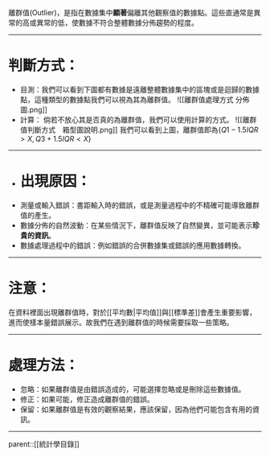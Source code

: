 離群值(Outlier)，是指在數據集中**顯著**偏離其他觀察值的數據點。這些直通常是異常的高或異常的低，使數據不符合整體數據分佈趨勢的程度。
- - -
# 判斷方式：
- 目測：我們可以看到下圖都有數據是遠離整體數據集中的區塊或是迴歸的數據點，這種類型的數據點我們可以視為其為離群值。
![[離群值處理方式 分佈圖.png]]
- 計算：
倘若不放心其是否真的為離群值，我們可以使用計算的方式。
![[離群值判斷方式　箱型圖說明.png]]
我們可以看到上圖，離群值即為$\{Q1-1.5IQR>X,Q3+1.5IQR<X\}$
- - -
- # 出現原因：
- 測量或輸入錯誤：書距輸入時的錯誤，或是測量過程中的不精確可能導致離群值的產生。
- 數據分佈的自然波動：在某些情況下，離群值反映了自然變異，並可能表示**珍貴的資訊**。
- 數據處理過程中的錯誤：例如錯誤的合併數據集或錯誤的應用數據轉換。
- - -
# 注意：
在資料裡面出現離群值時，對於[[平均數|平均值]]與[[標準差]]會產生重要影響，進而使樣本量錯誤展示。故我們在遇到離群值的時候需要採取一些策略。
- - -
# 處理方法：
- 忽略：如果離群值是由錯誤造成的，可能選擇忽略或是刪除這些數據值。
- 修正：如果可能，修正造成離群值的錯誤。
- 保留：如果離群值是有效的觀察結果，應該保留，因為他們可能包含有用的資訊。
- - -
parent::[[統計學目錄]]